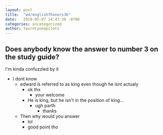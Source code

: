```yaml
---
layout: post
title:  "wd/english7honors3b"
date:   2018-05-07 14:47:38 -0700
categories: uncategorized
author: twurntyonepilots
---
```

## Does anybody know the answer to number 3 on the study guide?
I'm kinda confuzzled by it
* I dont know
  * edward is referred to as king even though he isnt actualy
    * ok thx
      * your welcome
    * He is king, but he isn't in the position of king...
      * ugh parth
        * thanks
  * Then why would you answer
    * lol
    * good point tho
 
